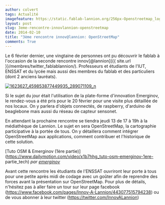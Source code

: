 ```yaml
---
author: colvert
tags: Actualité
imagefeature: https://static.fablab-lannion.org/256px-Openstreetmap_logo.svg.png
layout: post
slug: 3eme-rencontre-innovlannion-openstreetmap
date: 2014-02-10
title: "3ème rencontre innov@lannion: OpenStreetMap"
comments: True
---
```

Le 6 février dernier, une vingtaine de personnes ont pu découvrir le fablab à
l'occasion de la seconde rencontre innov[@lannion]({{ site.url }}/membres/twitter_fablablannion/). Professeurs et étudiants de
l'IUT, ENSSAT et du lycée mais aussi des membres du fablab et des particuliers
(dont 2 anciens lauréats).

[![1623627_459853877449935_289071109_n](https://static.fablab-lannion.org/1623627_459853877449935_289071109_n.jpg)](https://static.fablab-lannion.org/1623627_459853877449935_289071109_n.jpg)

Si le sujet du jour était l'utilisation de la plate-forme d'innovation
Emerginov, le rendez-vous a été pris pour le 20 février pour une visite plus
détaillée de nos locaux. On y parlera d'objets connectés, de raspberry,
d'arduino de beaglebone mais aussi du réseau de capteur sensonet.

En attendant la prochaine rencontre se tiendra jeudi 13 de 17 à 19h à la
médiathèque de Lannion. Le sujet en sera OpenStreetMap, la cartographie
participative à la portée de tous. On y détaillera comment intégrer
OpenStreetMap aux applications, comment contribuer et l'historique de cette
solution.

[Tuto OSM &amp; Emerginov (1ère
partie)](https://www.dailymotion.com/video/x1b7hhg_tuto-osm-emerginov-1ere-
partie_tech) _par [emerginov](https://www.dailymotion.com/emerginov)_

Avant cette rencontre les étudiants de l'ENSSAT ouvriront leur porte à tous
pour une petite après midi de codage avec un goûter afin de reprendre des
forces avant la présentation sur OpenStreetMap. Pour plus de détails,
n'hésitez pas à aller faire un tour sur leur page facebook
(<https://www.facebook.com/pages/Innov-A-Lannion/443077515794238>) ou de vous
abonner à leur twitter (<https://twitter.com/InnovALannion>)


